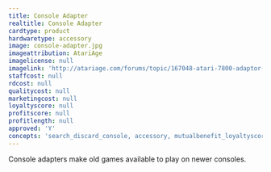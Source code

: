 ```yaml
---
title: Console Adapter
realtitle: Console Adapter
cardtype: product
hardwaretype: accessory
image: console-adapter.jpg
imageattribution: AtariAge
imagelicense: null
imagelink: 'http://atariage.com/forums/topic/167048-atari-7800-adaptor-for-atari-5200-at-pax-east/'
staffcost: null
rdcost: null
qualitycost: null
marketingcost: null
loyaltyscore: null
profitscore: null
profitlength: null
approved: 'Y'
concepts: 'search_discard_console, accessory, mutualbenefit_loyaltyscore, mutualbenefit_profitscore'
---
```


Console adapters make old games available to play on newer consoles.
